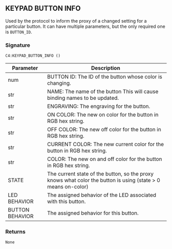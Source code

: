 ## KEYPAD BUTTON INFO

Used by the protocol to inform the proxy of a changed setting for a particular button. It can have multiple parameters, but the only required one is `BUTTON_ID`.


### Signature

`C4:KEYPAD_BUTTON_INFO ()`


| Parameter | Description |
| --- | --- |
| num | BUTTON ID: The ID of the button whose color is changing. |
| str | NAME: The name of the button This will cause binding names to be updated. |
| str | ENGRAVING: The engraving for the button. |
| str | ON COLOR: The new on color for the button in RGB hex string. |
| str | OFF COLOR: The new off color for the button in RGB hex string. |
| str | CURRENT COLOR:  The new current color for the button in RGB hex string. |
| str | COLOR:  The new on and off color for the button in RGB hex string. |
| STATE | The current state of the button, so the proxy knows what color the button is using (state \> 0 means on-color) |
| LED BEHAVIOR | The assigned behavior of the LED associated with this button. |
| BUTTON BEHAVIOR | The assigned behavior for this button. |



### Returns

`None`

